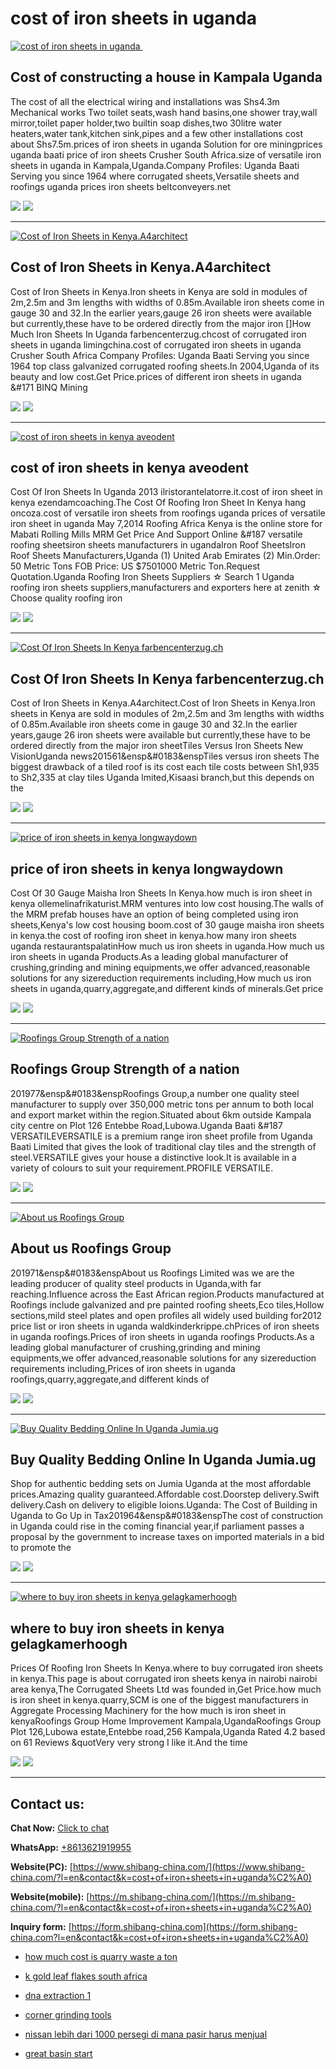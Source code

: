 # cost of iron sheets in uganda 

<a href="https://swt.shibang-china.com/?l=en&img&k=cost+of+iron+sheets+in+uganda%C2%A0" target="_blank">![cost of iron sheets in uganda ](http://static.shibang-china.com/all-800x300/264.jpg)</a>

## Cost of constructing a house in Kampala Uganda
The cost of all the electrical wiring and installations was Shs4.3m Mechanical works Two toilet seats,wash hand basins,one shower tray,wall mirror,toilet paper holder,two builtin soap dishes,two 30litre water heaters,water tank,kitchen sink,pipes and a few other installations cost about Shs7.5m.prices of iron sheets in uganda Solution for ore miningprices uganda baati price of iron sheets Crusher South Africa.size of versatile iron sheets in uganda in Kampala,Uganda.Company Profiles: Uganda Baati Serving you since 1964 where corrugated sheets,Versatile sheets and roofings uganda prices iron sheets beltconveyers.net


<a href="https://whatsapp.shibangsoft.com/WhatsApp.php" target="_blank" title="WhatsApp">![](http://static.shibang-china.com/icon/whatsapp.png)</a> <a href="https://swt.shibang-china.com/?l=en&icon&k=cost+of+iron+sheets+in+uganda%C2%A0" target="_blank">![](http://static.shibang-china.com/icon/chat-en.png)</a>

---

<a href="https://swt.shibang-china.com/?l=en&img&k=cost+of+iron+sheets+in+uganda%C2%A0" target="_blank">![Cost of Iron Sheets in Kenya.A4architect](http://static.shibang-china.com/all-800x300/522.jpg)</a>

## Cost of Iron Sheets in Kenya.A4architect
Cost of Iron Sheets in Kenya.Iron sheets in Kenya are sold in modules of 2m,2.5m and 3m lengths with widths of 0.85m.Available iron sheets come in gauge 30 and 32.In the earlier years,gauge 26 iron sheets were available but currently,these have to be ordered directly from the major iron []How Much Iron Sheets In Uganda farbencenterzug.chcost of corrugated iron sheets in uganda limingchina.cost of corrugated iron sheets in uganda Crusher South Africa Company Profiles: Uganda Baati Serving you since 1964 top class galvanized corrugated roofing sheets.In 2004,Uganda of its beauty and low cost.Get Price.prices of different iron sheets in uganda &#171 BINQ Mining


<a href="https://whatsapp.shibangsoft.com/WhatsApp.php" target="_blank" title="WhatsApp">![](http://static.shibang-china.com/icon/whatsapp.png)</a> <a href="https://swt.shibang-china.com/?l=en&icon&k=cost+of+iron+sheets+in+uganda%C2%A0" target="_blank">![](http://static.shibang-china.com/icon/chat-en.png)</a>

---

<a href="https://swt.shibang-china.com/?l=en&img&k=cost+of+iron+sheets+in+uganda%C2%A0" target="_blank">![cost of iron sheets in kenya aveodent](http://static.shibang-china.com/all-800x300/80.jpg)</a>

## cost of iron sheets in kenya aveodent
Cost Of Iron Sheets In Uganda 2013 ilristorantelatorre.it.cost of iron sheet in kenya ezendamcoaching.The Cost Of Roofing Iron Sheet In Kenya hang oncoza.cost of versatile iron sheets from roofings uganda prices of versatile iron sheet in uganda May 7,2014 Roofing Africa Kenya is the online store for Mabati Rolling Mills MRM Get Price And Support Online &#187 versatile roofing sheetsiron sheets manufacturers in ugandaIron Roof SheetsIron Roof Sheets Manufacturers,Uganda (1) United Arab Emirates (2) Min.Order: 50 Metric Tons FOB Price: US $7501000 Metric Ton.Request Quotation.Uganda Roofing Iron Sheets Suppliers ☆ Search 1 Uganda roofing iron sheets suppliers,manufacturers and exporters here at zenith ☆ Choose quality roofing iron


<a href="https://whatsapp.shibangsoft.com/WhatsApp.php" target="_blank" title="WhatsApp">![](http://static.shibang-china.com/icon/whatsapp.png)</a> <a href="https://swt.shibang-china.com/?l=en&icon&k=cost+of+iron+sheets+in+uganda%C2%A0" target="_blank">![](http://static.shibang-china.com/icon/chat-en.png)</a>

---

<a href="https://swt.shibang-china.com/?l=en&img&k=cost+of+iron+sheets+in+uganda%C2%A0" target="_blank">![Cost Of Iron Sheets In Kenya farbencenterzug.ch](http://static.shibang-china.com/all-800x300/1273.jpg)</a>

## Cost Of Iron Sheets In Kenya farbencenterzug.ch
Cost of Iron Sheets in Kenya.A4architect.Cost of Iron Sheets in Kenya.Iron sheets in Kenya are sold in modules of 2m,2.5m and 3m lengths with widths of 0.85m.Available iron sheets come in gauge 30 and 32.In the earlier years,gauge 26 iron sheets were available but currently,these have to be ordered directly from the major iron sheetTiles Versus Iron Sheets New VisionUganda news201561&ensp&#0183&enspTiles versus iron sheets The biggest drawback of a tiled roof is its cost each tile costs between Sh1,935 to Sh2,335 at clay tiles Uganda lmited,Kisaasi branch,but this depends on the


<a href="https://whatsapp.shibangsoft.com/WhatsApp.php" target="_blank" title="WhatsApp">![](http://static.shibang-china.com/icon/whatsapp.png)</a> <a href="https://swt.shibang-china.com/?l=en&icon&k=cost+of+iron+sheets+in+uganda%C2%A0" target="_blank">![](http://static.shibang-china.com/icon/chat-en.png)</a>

---

<a href="https://swt.shibang-china.com/?l=en&img&k=cost+of+iron+sheets+in+uganda%C2%A0" target="_blank">![price of iron sheets in kenya longwaydown](http://static.shibang-china.com/all-800x300/1022.jpg)</a>

## price of iron sheets in kenya longwaydown
Cost Of 30 Gauge Maisha Iron Sheets In Kenya.how much is iron sheet in kenya ollemelinafrikaturist.MRM ventures into low cost housing.The walls of the MRM prefab houses have an option of being completed using iron sheets,Kenya's low cost housing boom.cost of 30 gauge maisha iron sheets in kenya.the cost of roofing iron sheet in kenya.how many iron sheets uganda restaurantspalatinHow much us iron sheets in uganda.How much us iron sheets in uganda Products.As a leading global manufacturer of crushing,grinding and mining equipments,we offer advanced,reasonable solutions for any sizereduction requirements including,How much us iron sheets in uganda,quarry,aggregate,and different kinds of minerals.Get price


<a href="https://whatsapp.shibangsoft.com/WhatsApp.php" target="_blank" title="WhatsApp">![](http://static.shibang-china.com/icon/whatsapp.png)</a> <a href="https://swt.shibang-china.com/?l=en&icon&k=cost+of+iron+sheets+in+uganda%C2%A0" target="_blank">![](http://static.shibang-china.com/icon/chat-en.png)</a>

---

<a href="https://swt.shibang-china.com/?l=en&img&k=cost+of+iron+sheets+in+uganda%C2%A0" target="_blank">![Roofings Group Strength of a nation](http://static.shibang-china.com/all-800x300/1434.jpg)</a>

## Roofings Group Strength of a nation
201977&ensp&#0183&enspRoofings Group,a number one quality steel manufacturer to supply over 350,000 metric tons per annum to both local and export market within the region.Situated about 6km outside Kampala city centre on Plot 126 Entebbe Road,Lubowa.Uganda Baati &#187 VERSATILEVERSATILE is a premium range iron sheet profile from Uganda Baati Limited that gives the look of traditional clay tiles and the strength of steel.VERSATILE gives your house a distinctive look.It is available in a variety of colours to suit your requirement.PROFILE VERSATILE.


<a href="https://whatsapp.shibangsoft.com/WhatsApp.php" target="_blank" title="WhatsApp">![](http://static.shibang-china.com/icon/whatsapp.png)</a> <a href="https://swt.shibang-china.com/?l=en&icon&k=cost+of+iron+sheets+in+uganda%C2%A0" target="_blank">![](http://static.shibang-china.com/icon/chat-en.png)</a>

---

<a href="https://swt.shibang-china.com/?l=en&img&k=cost+of+iron+sheets+in+uganda%C2%A0" target="_blank">![About us Roofings Group](http://static.shibang-china.com/all-800x300/1309.jpg)</a>

## About us Roofings Group
201971&ensp&#0183&enspAbout us Roofings Limited was we are the leading producer of quality steel products in Uganda,with far reaching.Influence across the East African region.Products manufactured at Roofings include galvanized and pre painted roofing sheets,Eco tiles,Hollow sections,mild steel plates and open profiles all widely used building for2012 price list or iron sheets in uganda waldkinderkrippe.chPrices of iron sheets in uganda roofings.Prices of iron sheets in uganda roofings Products.As a leading global manufacturer of crushing,grinding and mining equipments,we offer advanced,reasonable solutions for any sizereduction requirements including,Prices of iron sheets in uganda roofings,quarry,aggregate,and different kinds of


<a href="https://whatsapp.shibangsoft.com/WhatsApp.php" target="_blank" title="WhatsApp">![](http://static.shibang-china.com/icon/whatsapp.png)</a> <a href="https://swt.shibang-china.com/?l=en&icon&k=cost+of+iron+sheets+in+uganda%C2%A0" target="_blank">![](http://static.shibang-china.com/icon/chat-en.png)</a>

---

<a href="https://swt.shibang-china.com/?l=en&img&k=cost+of+iron+sheets+in+uganda%C2%A0" target="_blank">![Buy Quality Bedding Online In Uganda Jumia.ug](http://static.shibang-china.com/all-800x300/1381.jpg)</a>

## Buy Quality Bedding Online In Uganda Jumia.ug
Shop for authentic bedding sets on Jumia Uganda at the most affordable prices.Amazing quality guaranteed.Affordable cost.Doorstep delivery.Swift delivery.Cash on delivery to eligible loions.Uganda: The Cost of Building in Uganda to Go Up in Tax201964&ensp&#0183&enspThe cost of construction in Uganda could rise in the coming financial year,if parliament passes a proposal by the government to increase taxes on imported materials in a bid to promote the


<a href="https://whatsapp.shibangsoft.com/WhatsApp.php" target="_blank" title="WhatsApp">![](http://static.shibang-china.com/icon/whatsapp.png)</a> <a href="https://swt.shibang-china.com/?l=en&icon&k=cost+of+iron+sheets+in+uganda%C2%A0" target="_blank">![](http://static.shibang-china.com/icon/chat-en.png)</a>

---

<a href="https://swt.shibang-china.com/?l=en&img&k=cost+of+iron+sheets+in+uganda%C2%A0" target="_blank">![where to buy iron sheets in kenya gelagkamerhoogh](http://static.shibang-china.com/all-800x300/1182.jpg)</a>

## where to buy iron sheets in kenya gelagkamerhoogh
Prices Of Roofing Iron Sheets In Kenya.where to buy corrugated iron sheets in kenya.This page is about corrugated iron sheets kenya in nairobi nairobi area kenya,The Corrugated Sheets Ltd was founded in,Get Price.how much is iron sheet in kenya.quarry,SCM is one of the biggest manufacturers in Aggregate Processing Machinery for the how much is iron sheet in kenyaRoofings Group Home Improvement Kampala,UgandaRoofings Group Plot 126,Lubowa estate,Entebbe road,256 Kampala,Uganda Rated 4.2 based on 61 Reviews &quotVery very strong I like it.And the time


<a href="https://whatsapp.shibangsoft.com/WhatsApp.php" target="_blank" title="WhatsApp">![](http://static.shibang-china.com/icon/whatsapp.png)</a> <a href="https://swt.shibang-china.com/?l=en&icon&k=cost+of+iron+sheets+in+uganda%C2%A0" target="_blank">![](http://static.shibang-china.com/icon/chat-en.png)</a>

---
## Contact us:

**Chat Now:** [Click to chat](https://swt.shibang-china.com?l=en&contact&k=cost+of+iron+sheets+in+uganda%C2%A0)

**WhatsApp:**  [+8613621919955](https://whatsapp.shibangsoft.com/WhatsApp.php)

**Website(PC):** [https://www.shibang-china.com/](https://www.shibang-china.com/?l=en&contact&k=cost+of+iron+sheets+in+uganda%C2%A0)

**Website(mobile):** [https://m.shibang-china.com/](https://m.shibang-china.com/?l=en&contact&k=cost+of+iron+sheets+in+uganda%C2%A0)

**Inquiry form:** [https://form.shibang-china.com](https://form.shibang-china.com?l=en&contact&k=cost+of+iron+sheets+in+uganda%C2%A0)

* [how much cost is quarry waste a ton](../116/how%20much%20cost%20is%20quarry%20waste%20a%20ton.md)

* [k gold leaf flakes south africa](../119/k%20gold%20leaf%20flakes%20south%20africa.md)

* [dna extraction 1](../111/dna%20extraction%201.md)

* [corner grinding tools](../123/corner%20grinding%20tools.md)

* [nissan lebih dari 1000 persegi di mana pasir harus menjual](../119/nissan%20lebih%20dari%201000%20persegi%20di%20mana%20pasir%20harus%20menjual.md)

* [great basin start](../121/great%20basin%20start.md)